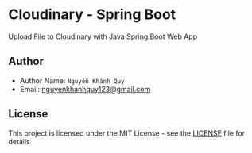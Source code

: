 # Cloudinary - Spring Boot

Upload File to Cloudinary with Java Spring Boot Web App

## Author

- Author Name: `Nguyễn Khánh Quy`
- Email: <nguyenkhanhquy123@gmail.com>

## License

This project is licensed under the MIT License - see the [LICENSE](https://github.com/nguyenkhanhquy/cloudinary/blob/main/LICENSE) file for details
